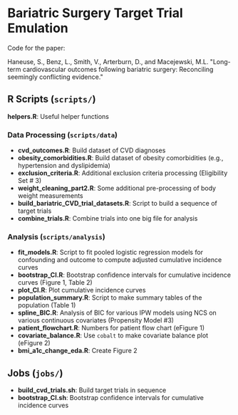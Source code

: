 # Bariatric Surgery Target Trial Emulation

Code for the paper:

Haneuse, S., Benz, L., Smith, V., Arterburn, D., and Macejewski, M.L. "Long-term cardiovascular outcomes following bariatric surgery: Reconciling seemingly conflicting evidence." 

## R Scripts (`scripts/`)

__helpers.R__: Useful helper functions


### Data Processing (`scripts/data`) 
* __cvd_outcomes.R__: Build dataset of CVD diagnoses
* __obesity_comorbidities.R__: Build dataset of obesity comorbidities (e.g., hypertension and dyslipidemia)
* __exclusion_criteria.R__: Additional exclusion criteria processing (Eligibility Set \# 3)
* __weight_cleaning_part2.R__: Some additional pre-processing of body weight measurements
* __build_bariatric_CVD_trial_datasets.R__: Script to build a sequence of target trials
* __combine_trials.R__: Combine trials into one big file for analysis

### Analysis (`scripts/analysis`) 
* __fit_models.R__: Script to fit pooled logistic regression models for confounding and outcome to compute adjusted cumulative incidence curves
* __bootstrap_CI.R__: Bootstrap confidence intervals for cumulative incidence curves (Figure 1, Table 2)
* __plot_CI.R__: Plot cumulative incidence curves
* __population_summary.R__: Script to make summary tables of the population (Table 1)
* __spline_BIC.R__: Analysis of BIC for various IPW models using NCS on various continuous covariates (Propensity Model \#3)
* __patient_flowchart.R__: Numbers for patient flow chart (eFigure 1)
* __covariate_balance.R__: Use `cobalt` to make covariate balance plot (eFigure 2)
* __bmi_a1c_change_eda.R__: Create Figure 2

## Jobs (`jobs/`)
* __build_cvd_trials.sh__: Build target trials in sequence
* __bootstrap_CI.sh__: Bootstrap confidence intervals for cumulative incidence curves
